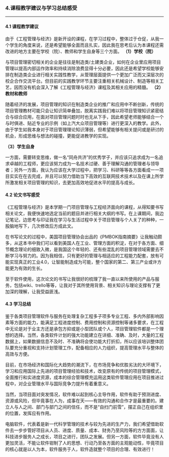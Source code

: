 ### 4.课程教学建议与学习总结感受

---

#### 4.1 课程教学建议

由于《工程管理与经济》是新开设的课程，在学习过程中，整体过于仓促，从我一个学生的角度来说，还是希望能够全面而且扎实，因此我在思考后认为本课程还需改进的地方主要在学校（院）、教师和学生自身等三个方面。
**（1）学校（院）**

与项目管理密切相关的企业是往往是制造类/土建类企业，如何在企业里应用项目管理以提高内部运作效率和持续消除浪费显得十分必要，因此还是希望学校能够安排在制造类企业进行相关实践性教学，从管理层面提供一个更加广泛而又深层次的校企合作交流平台。但目前的实践教学环节主要注重相关机械设计、制造等相关工艺，因而没有机会深入了解《工程管理与经济》课程及其相关应用的精髓。
**（2）教材和教师**

随着经济的发展，项目管理的知识在制造类企业的推广和应用中不断创新，传统的项目管理教材可能只会让知识简单叠加，脱离实践我们难以将项目管理知识紧密结合与综合应用，在面对项目管理问题时时也无从下手，因此希望老师能够结合一个与时俱进、贴近专业的示例（如上汽大众项目管理等）进行更深入的教学。此外，由于学生如我本身对于项目管理理论知识薄弱，但希望能够有相关提问或是研讨的机会，形成思维与想法的碰撞，更能促进教学的实现。

**（3）学生自身**

一方面，需要转变思维，做一名“同舟共济”的优秀学子，并应该只追求成为一名追求卓越的工程师，更应该努力成为一名技术过硬、善于理解沟通的管理者与领导者；另外一方面，我认为应该在大学过程中，把学习、科研等等各方面看成一一项目实实在在去完成，并且可以努力借助当下高效的互联网技术技术以及在课上所学所激发相关项目管理的知识，去更加高效地促进水平的提高与成长。

#### 4.2 论文书写感受

《工程管理与经济》是本学期一门项目管理与工程经济面向的课程，从得知要书写相关论文，我便快速地选定当前的题目并进行相关大纲的书写。在上课期间，我边记笔记，边思考与印证我在学习与生活过程中关于项目管理与个人关了的种种，一股脑地写下，几次修改后方成此文。

在书写论文的过程中，美国项目管理协会出品的《PMBOK指南摘要》让我触动颇多，从这本书中我们可以看到美国人在工业、管理方面的积淀，在对于各方面、细节概念理论的细致入微，是我国这个年轻的、还有些混乱的项目管理领域需要去不断学习与努力的。因为我相信，只有更好的管理与相适应的工程能力配套，放有可能实现真正的工业4.0，让智能制造成为可能，整个国家的第二、第三产业或许方能更为有效的生长。

至于软件使用，这次论文的书写让我很好的梳理了我一直以来所使用的产品与服务，包括wiki、trello等等，让我对于其所使用背景、相关知识与理论支撑有了更加深的理解，让我受益匪浅。

#### 4.3 学习总结

鉴于各类项目管理软件与服务在处理复杂工程多子项多专业工程、多内外部影响因素等方面的能力，能满足工程进度控制、费用控制和资源控制等诸多要求，在工程中无论是对于业主方还是承包方抑或是小型团队或个人，项目管理软件都是一个理想的选择。当然，各类软件计划的强大功能建立在详细、准确、及时，大量的工程数据上，如果数据信息不及时、不准确将会使功能大打折扣，所以应该培训整体团队要充分重视和支持计划管理工作，配备相应的人力组织，提高管理水平与整体的高效与方便。

目前，在市场经济和国际化大趋势的潮流下，在市场竞争和优胜劣汰的大环境下，学习和应用国际上先进的项目管理经验和技术，改变原有的传统的项目管理模式，全面推行和实进度资源，成本的综合管理模充运用这类软件管理应用在项目推进过程中，对企业管理水平与国际竞争力提升有着重意义。

当然，当项目面对突发情况，软件难以起到核心主导作用，软件有助于预测进度、资源或风险，但毕竟事在人为，成事在天——有效的沟通和合作才是最重要的。建立人与人之间、部门与部门之间的信任，而不是“自扫门前雪”，摆正自己在组织里的位置，发挥应有作用。

电脑软件，代表着是新一代科学管理的技术与较为先进的生产力，我们希望借助软件去一步步管好项目从人员、进度、质量、成本、财务乃至风险等的方方面面，让科技进步服务人之成长，项目之进行，团队之发展。但另一方面，软件毕竟没有人更加灵活，不能让软件钳制了人的思想、行动乃至各方面的主观能动性，毕竟项目的核心就是以人为本，软件服务于人，软件造就整个项目的合理、有效进行！






